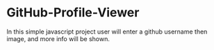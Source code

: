 # GitHub-Profile-Viewer
In this simple javascript project user will enter a github username then image, and more info will be shown.
